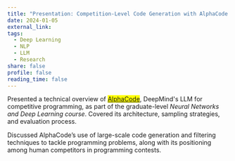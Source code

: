 ```yaml
---
title: "Presentation: Competition-Level Code Generation with AlphaCode by DeepMind"
date: 2024-01-05
external_link: 
tags:
  - Deep Learning
  - NLP
  - LLM
  - Research
share: false
profile: false
reading_time: false
---
```

Presented a technical overview of <mark>[AlphaCode](https://deepmind.google/discover/blog/competitive-programming-with-alphacode/)</mark>, DeepMind's LLM for competitive programming, as part of the graduate-level *Neural Networks and Deep Learning course*. Covered its architecture, sampling strategies, and evaluation process.


Discussed AlphaCode’s use of large-scale code generation and filtering techniques to tackle programming problems, along with its positioning among human competitors in programming contests.
